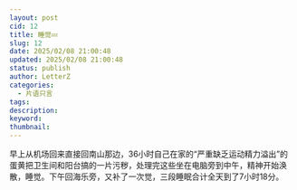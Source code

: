 ```yaml
---
layout: post
cid: 12
title: 睡觉💤
slug: 12
date: 2025/02/08 21:00:48
updated: 2025/02/08 21:00:48
status: publish
author: LetterZ
categories: 
  - 片语只言
tags: 
description: 
keyword: 
thumbnail: 
---
```



早上从机场回来直接回南山那边，36小时自己在家的“严重缺乏运动精力溢出”的蛋黄把卫生间和阳台搞的一片污秽，处理完这些坐在电脑旁到中午，精神开始涣散，睡觉。下午回海乐旁，又补了一次觉，三段睡眠合计全天到了7小时18分。